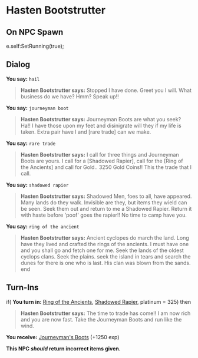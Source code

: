 # Hasten Bootstrutter
## On NPC Spawn

e.self:SetRunning(true);
## Dialog

**You say:** `hail`



>**Hasten Bootstrutter says:** Stopped I have done. Greet you I will. What business do we have? Hmm? Speak up!!

**You say:** `journeyman boot`



>**Hasten Bootstrutter says:** Journeyman Boots are what you seek? Ha!! I have those upon my feet and disinigrate will they if my life is taken. Extra pair have I and [rare trade] can we make.

**You say:** `rare trade`



>**Hasten Bootstrutter says:** I call for three things and Journeyman Boots are yours. I call for a [Shadowed Rapier], call for the [Ring of the Ancients] and call for Gold.. 3250 Gold Coins!! This the trade that I call.

**You say:** `shadowed rapier`



>**Hasten Bootstrutter says:** Shadowed Men, foes to all, have appeared. Many lands do they walk. Invisible are they, but items they wield can be seen. Seek them out and return to me a Shadowed Rapier. Return it with haste before 'poof' goes the rapier!! No time to camp have you.

**You say:** `ring of the ancient`



>**Hasten Bootstrutter says:** Ancient cyclopes do march the land.  Long have they lived and crafted the rings of the ancients.  I must have one and you shall go and fetch one for me.  Seek the lands of the oldest cyclops clans.  Seek the plains. seek the island in tears and search the dunes for there is one who is last.  His clan was blown from the sands.
end

## Turn-Ins





if( **You turn in:** [Ring of the Ancients](/item/12268), [Shadowed Rapier](/item/7100), platinum = 325) then


>**Hasten Bootstrutter says:** The time to trade has come!! I am now rich and you are now fast. Take the Journeyman Boots and run like the wind.


 **You receive:**  [Journeyman's Boots](/item/2300) (+1250 exp)

**This NPC *should* return incorrect items given.**





